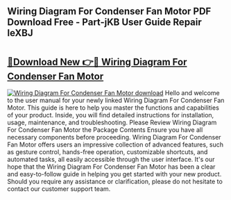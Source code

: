 ## Wiring Diagram For Condenser Fan Motor PDF Download Free - Part-jKB User Guide Repair leXBJ

# <h2><a href="http://dfhplan.blite.top/?on=Wiring+Diagram+For+Condenser+Fan+Motor">🔗Download New 👉🔴 Wiring Diagram For Condenser Fan Motor</a></h2>

[![Wiring Diagram For Condenser Fan Motor download](https://i.imgur.com/lujVjoI.png)](http://dfhplan.blite.top/?on=Wiring+Diagram+For+Condenser+Fan+Motor)
Hello and welcome to the user manual for your newly linked Wiring Diagram For Condenser Fan Motor. This guide is here to help you master the functions and capabilities of your product. Inside, you will find detailed instructions for installation, usage, maintenance, and troubleshooting. Please Review Wiring Diagram For Condenser Fan Motor the Package Contents Ensure you have all necessary components before proceeding. Wiring Diagram For Condenser Fan Motor offers users an impressive collection of advanced features, such as gesture control, hands-free operation, customizable shortcuts, and automated tasks, all easily accessible through the user interface. It's our hope that the Wiring Diagram For Condenser Fan Motor has been a clear and easy-to-follow guide in helping you get started with your new product. Should you require any assistance or clarification, please do not hesitate to contact our customer support team.
